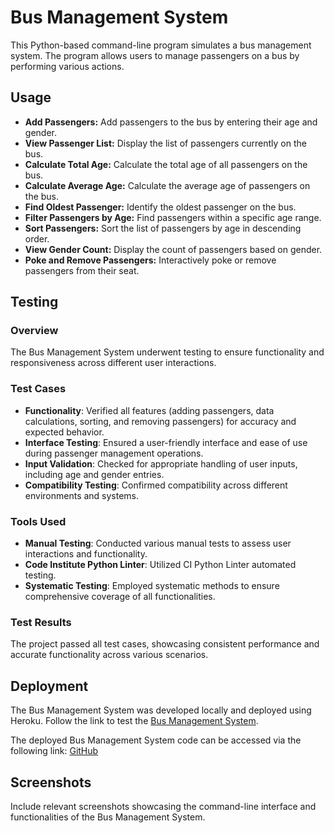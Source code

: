# Bus Management System

This Python-based command-line program simulates a bus management system. The program allows users to manage passengers on a bus by performing various actions.

## Usage

- **Add Passengers:** Add passengers to the bus by entering their age and gender.
- **View Passenger List:** Display the list of passengers currently on the bus.
- **Calculate Total Age:** Calculate the total age of all passengers on the bus.
- **Calculate Average Age:** Calculate the average age of passengers on the bus.
- **Find Oldest Passenger:** Identify the oldest passenger on the bus.
- **Filter Passengers by Age:** Find passengers within a specific age range.
- **Sort Passengers:** Sort the list of passengers by age in descending order.
- **View Gender Count:** Display the count of passengers based on gender.
- **Poke and Remove Passengers:** Interactively poke or remove passengers from their seat.

## Testing

### Overview

The Bus Management System underwent testing to ensure functionality and responsiveness across different user interactions.

### Test Cases

- **Functionality**: Verified all features (adding passengers, data calculations, sorting, and removing passengers) for accuracy and expected behavior.
- **Interface Testing**: Ensured a user-friendly interface and ease of use during passenger management operations.
- **Input Validation**: Checked for appropriate handling of user inputs, including age and gender entries.
- **Compatibility Testing**: Confirmed compatibility across different environments and systems.

### Tools Used

- **Manual Testing**: Conducted various manual tests to assess user interactions and functionality.
- **Code Institute Python Linter**: Utilized CI Python Linter automated testing.
- **Systematic Testing**: Employed systematic methods to ensure comprehensive coverage of all functionalities.

### Test Results

The project passed all test cases, showcasing consistent performance and accurate functionality across various scenarios.

## Deployment

The Bus Management System was developed locally and deployed using Heroku. Follow the link to test the [Bus Management System](https://bus-python-39d4b2ee8d3d.herokuapp.com/).

The deployed Bus Management System code can be accessed via the following link: [GitHub](https://github.com/augustsletto/bus-python)

## Screenshots

Include relevant screenshots showcasing the command-line interface and functionalities of the Bus Management System.

